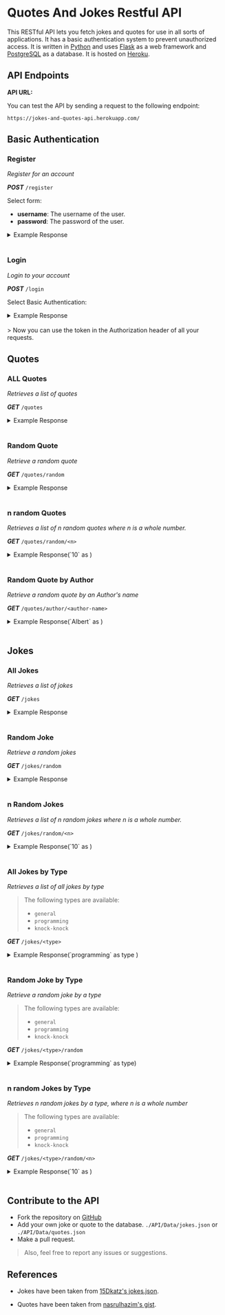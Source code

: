 # Quotes And Jokes Restful API

This RESTful API lets you fetch jokes and quotes for use in all sorts of applications.
It has a basic authentication system to prevent unauthorized access.
It is written in [Python](https://www.python.org/) and uses [Flask](https://flask.palletsprojects.com/en/1.1.x/) as a web framework and [PostgreSQL](https://www.postgresql.org/) as a database. It is hosted on [Heroku](https://www.heroku.com/).

## API Endpoints

**API URL:**

You can test the API by sending a request to the following endpoint:

```
https://jokes-and-quotes-api.herokuapp.com/
```

## Basic Authentication

### Register

_Register for an account_

**_POST_** <code>/register</code>

Select form:

* **username**: The username of the user.
* **password**: The password of the user.

<details>
<summary>Example Response</summary>

<pre>
  Successfully Created User
</pre>

</details> <br>

### Login

_Login to your account_

**_POST_** <code>/login</code>

Select Basic Authentication:

<details>
<summary>Example Response</summary>

<pre>
  {
    "token": "random-token-will-be-generated-by-the-server"
}
</pre>

</details> <br>
> Now you can use the token in the Authorization header of all your requests. 

## Quotes

### ALL Quotes

_Retrieves a list of quotes_

**_GET_** <code>/quotes</code>

<details>
<summary>Example Response</summary>

<pre>
[
  {
    "author": "Albert Einstein",
    "quote": "A person who never made a mistake never tried anything new."
  },
  {
    "author": "Ancient Indian Proverb",
    "quote": "Certain things catch your eye, but pursue only those that capture the heart."
  },
  ...
]
</pre>

</details> <br>

### Random Quote

_Retrieve a random quote_

**_GET_** <code>/quotes/random</code>

<details>
<summary>Example Response</summary>

<pre>
{
  "author": "Dalai Lama",
  "quote": "Happiness is not something readymade.  It comes from your own actions."
}
</pre>

</details> <br>

### n random Quotes

_Retrieves a list of n random quotes where n is a whole number._

**_GET_** <code>/quotes/random/<n\></code>

<details>
<summary>Example Response(`10` as <n\>)</summary>

<pre>
[
  {
    "author": "Albert Einstein",
    "quote": "A person who never made a mistake never tried anything new."
  },
  {
    "author": "Benjamin Franklin",
    "quote": "Either write something worth reading or do something worth writing."
  },
  {
    "author": "Les Brown",
    "quote": "Too many of us are not living our dreams because we are living our fears."
  },
  {
    "author": "Aristotle",
    "quote": "There is only one way to avoid criticism: do nothing, say nothing, and be nothing."
  },
  {
    "author": "Chinese Proverb",
    "quote": "The person who says it cannot be done should not interrupt the person who is doing it."
  },
  {
    "author": "Latin Proverb",
    "quote": "If the wind will not serve, take to the oars."
  },
  {
    "author": "Booker T. Washington",
    "quote": "If you want to lift yourself up, lift up someone else."
  },
  {
    "author": "Wayne Gretzky",
    "quote": "You miss 100% of the shots you don’t take."
  },
  {
    "author": "Roger Staubach",
    "quote": "There are no traffic jams along the extra mile."
  },
  {
    "author": "Latin Proverb",
    "quote": "If the wind will not serve, take to the oars."
  }
]
</pre>

</details> <br>

### Random Quote by Author

_Retrieve a random quote by an Author's name_

**_GET_** <code>/quotes/author/<author-name\></code>

<details>
<summary>Example Response(`Albert` as <author\>)</summary>

<pre>
[
  {
    "author": "Albert Einstein",
    "quote": "A person who never made a mistake never tried anything new."
  },
  {
    "author": "Albert Einstein",
    "quote": "Strive not to be a success, but rather to be of value."
  }
]
</pre>

</details> <br>

## Jokes

### All Jokes

_Retrieves a list of jokes_

**_GET_** <code>/jokes</code>

<details>
<summary>Example Response</summary>

<pre>
[
  {
    "punchline": "Dam.",
    "setup": "What did the fish say when it hit the wall?",
    "type": "general"
  },
  {
    "punchline": "You put a little boogie on it.",
    "setup": "How do you make a tissue dance?",
    "type": "general"
  },
  ...
]
</pre>

</details> <br>

### Random Joke

_Retrieve a random jokes_

**_GET_** <code>/jokes/random</code>

<details>
<summary>Example Response</summary>

<pre>
[
  {
    "punchline": "They start coffin.",
    "setup": "How can you tell a vampire has a cold?",
    "type": "general"
  }
]
</pre>

</details> <br>

### n Random Jokes

_Retrieves a list of n random jokes where n is a whole number._

**_GET_** <code>/jokes/random/<n\></code>

<details>
<summary>Example Response(`10` as <n\>)</summary>

<pre>
[
  {
    "punchline": "A stick.",
    "setup": "What's brown and sticky?",
    "type": "general"
  },
  {
    "punchline": "They mostly wrap.",
    "setup": "Have you ever heard of a music group called Cellophane?",
    "type": "general"
  },
  {
    "punchline": "A little shaken.",
    "setup": "How was the snow globe feeling after the storm?",
    "type": "general"
  },
  {
    "punchline": "A fowl smell!",
    "setup": "What do you get when you cross a chicken with a skunk?",
    "type": "general"
  },
  {
    "punchline": "A handful of them.",
    "setup": "How many bones are in the human hand?",
    "type": "general"
  },
  {
    "punchline": "Because they cantaloupe!",
    "setup": "Why did the melons plan a big wedding?",
    "type": "general"
  },
  {
    "punchline": "When they run out of patients.",
    "setup": "When do doctors get angry?",
    "type": "general"
  },
  {
    "punchline": "   Billy Jeans!",
    "setup": "What did Michael Jackson name his denim store?",
    "type": "general"
  },
  {
    "punchline": "Guilty",
    "setup": "Do I enjoy making courthouse puns?",
    "type": "general"
  },
  {
    "punchline": "Because they're so good at it.",
    "setup": "Why do you never see elephants hiding in trees?",
    "type": "general"
  }
]
</pre>

</details> <br>

### All Jokes by Type

_Retrieves a list of all jokes by type_

> The following types are available:
>
> - `general`
> - `programming`
> - `knock-knock`

**_GET_** <code>/jokes/<type\></code>

<details>
<summary>Example Response(`programming` as type )</summary>

<pre>
[
  {
    "punchline": "Even if you're wrong, you're only off by a bit.",
    "setup": "What's the best thing about a Boolean?",
    "type": "programming"
  },
  {
    "punchline": "Inheritance",
    "setup": "What's the object-oriented way to become wealthy?",
    "type": "programming"
  },
  {
    "punchline": "The Foo Bar.",
    "setup": "Where do programmers like to hangout?",
    "type": "programming"
  },
  {
    "punchline": "Because he didn't get arrays.",
    "setup": "Why did the programmer quit his job?",
    "type": "programming"
  },
  {
    "punchline": "Because Oct 31 == Dec 25",
    "setup": "Why do programmers always mix up Halloween and Christmas?",
    "type": "programming"
  },
  {
    "punchline": "'Can I join you?'",
    "setup": "A SQL query walks into a bar, walks up to two tables and asks...",
    "type": "programming"
  },
  {
    "punchline": "None that's a hardware problem",
    "setup": "How many programmers does it take to change a lightbulb?",
    "type": "programming"
  },
  {
    "punchline": "the rest of them will write Perl",
    "setup": "If you put a million monkeys at a million keyboards, one of them will eventually write a Java program",
    "type": "programming"
  },
  {
    "punchline": "(hip hip array)",
    "setup": "['hip', 'hip']",
    "type": "programming"
  },
  {
    "punchline": "You must first understand what recursion is",
    "setup": "To understand what recursion is...",
    "type": "programming"
  },
  {
    "punchline": "Those who understand binary and those who don't",
    "setup": "There are 10 types of people in this world...",
    "type": "programming"
  },
  {
    "punchline": "Can't catch me - Avicii",
    "setup": "Which song would an exception sing?",
    "type": "programming"
  },
  {
    "punchline": "Because they don't C#",
    "setup": "Why do Java programmers wear glasses?",
    "type": "programming"
  },
  {
    "punchline": "Try it out on Internet Explorer",
    "setup": "How do you check if a webpage is HTML5?",
    "type": "programming"
  },
  {
    "punchline": "If you have to explain it then it is not that good.",
    "setup": "A user interface is like a joke.",
    "type": "programming"
  },
  {
    "punchline": "...but you might not get it.",
    "setup": "I was gonna tell you a joke about UDP...",
    "type": "programming"
  },
  {
    "punchline": "Do you know the problem with UDP jokes?",
    "setup": "The punchline often arrives before the set-up.",
    "type": "programming"
  },
  {
    "punchline": "Because they use a strongly typed language.",
    "setup": "Why do C# and Java developers keep breaking their keyboards?",
    "type": "programming"
  },
  {
    "punchline": "A race condition. Who is there?",
    "setup": "Knock-knock.",
    "type": "programming"
  },
  {
    "punchline": "I get to keep telling them until you get them.",
    "setup": "What's the best part about TCP jokes?",
    "type": "programming"
  },
  {
    "punchline": "A full one, in case he gets thirsty, and an empty one, in case he doesn’t.",
    "setup": "A programmer puts two glasses on his bedside table before going to sleep.",
    "type": "programming"
  },
  {
    "punchline": "Those who understand binary, those who don't, and those who weren't expecting a base 3 joke.",
    "setup": "There are 10 kinds of people in this world.",
    "type": "programming"
  },
  {
    "punchline": "It hurts when IP.",
    "setup": "What did the router say to the doctor?",
    "type": "programming"
  },
  {
    "punchline": "He goes nowhere.",
    "setup": "An IPv6 packet is walking out of the house.",
    "type": "programming"
  },
  {
    "punchline": "Bartender says, \"here, but I’ll need that back in an hour!\"",
    "setup": "A DHCP packet walks into a bar and asks for a beer.",
    "type": "programming"
  },
  {
    "punchline": "They couldn't find a table.",
    "setup": "3 SQL statements walk into a NoSQL bar. Soon, they walk out",
    "type": "programming"
  }
]
</pre>

</details> <br>

### Random Joke by Type

_Retrieve a random joke by a type_

> The following types are available:
>
> - `general`
> - `programming`
> - `knock-knock`

**_GET_** <code>/jokes/<type\>/random</code>

<details>
<summary>Example Response(`programming` as type)</summary>

<pre>
{
  "punchline": "Those who understand binary and those who don't",
  "setup": "There are 10 types of people in this world...",
  "type": "programming"
}
</pre>

</details> <br>

### n random Jokes by Type

_Retrieves n random jokes by a type, where n is a whole number_

> The following types are available:
>
> - `general`
> - `programming`
> - `knock-knock`

**_GET_** <code>/jokes/<type\>/random/<n\></code>

<details>
<summary>Example Response(`10` as <n\> )</summary>

<pre>
[
  {
    "punchline": "(hip hip array)",
    "setup": "['hip', 'hip']",
    "type": "programming"
  },
  {
    "punchline": "The Foo Bar.",
    "setup": "Where do programmers like to hangout?",
    "type": "programming"
  },
  {
    "punchline": "You must first understand what recursion is",
    "setup": "To understand what recursion is...",
    "type": "programming"
  },
  {
    "punchline": "Because they don't C#",
    "setup": "Why do Java programmers wear glasses?",
    "type": "programming"
  },
  {
    "punchline": "None that's a hardware problem",
    "setup": "How many programmers does it take to change a lightbulb?",
    "type": "programming"
  },
  {
    "punchline": "Inheritance",
    "setup": "What's the object-oriented way to become wealthy?",
    "type": "programming"
  },
  {
    "punchline": "The Foo Bar.",
    "setup": "Where do programmers like to hangout?",
    "type": "programming"
  },
  {
    "punchline": "Bartender says, \"here, but I’ll need that back in an hour!\"",
    "setup": "A DHCP packet walks into a bar and asks for a beer.",
    "type": "programming"
  },
  {
    "punchline": "Bartender says, \"here, but I’ll need that back in an hour!\"",
    "setup": "A DHCP packet walks into a bar and asks for a beer.",
    "type": "programming"
  },
  {
    "punchline": "Even if you're wrong, you're only off by a bit.",
    "setup": "What's the best thing about a Boolean?",
    "type": "programming"
  }
]
</pre>

</details> <br>

## Contribute to the API

- Fork the repository on [GitHub](https://github.com/Drish-xD/rest-api)
- Add your own joke or quote to the database. `./API/Data/jokes.json` or `./API/Data/quotes.json`
- Make a pull request.

> Also, feel free to report any issues or suggestions.

## References

- Jokes have been taken from [15Dkatz's jokes.json](https://github.com/15Dkatz/official_joke_api/blob/master/jokes/index.json).

- Quotes have been taken from [nasrulhazim's gist](https://gist.github.com/nasrulhazim/54b659e43b1035215cd0ba1d4577ee80).
